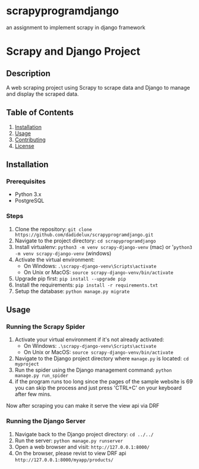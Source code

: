 # scrapyprogramdjango
an assignment to implement scrapy in django framework

# Scrapy and Django Project

## Description
A web scraping project using Scrapy to scrape data and Django to manage and display the scraped data.

## Table of Contents
1. [Installation](#installation)
2. [Usage](#usage)
3. [Contributing](#contributing)
4. [License](#license)

## Installation

### Prerequisites
- Python 3.x
- PostgreSQL

### Steps
1. Clone the repository: `git clone https://github.com/dadidelux/scrapyprogramdjango.git`
2. Navigate to the project directory: `cd scrapyprogramdjango`
3. Install virtualenv: `python3 -m venv scrapy-django-venv` (mac) or '`python3 -m venv scrapy-django-venv` (windows)
4. Activate the virtual environment: 
   - On Windows: `.\scrapy-django-venv\Scripts\activate`
   - On Unix or MacOS: `source scrapy-django-venv/bin/activate`
5. Upgrade pip first: `pip install --upgrade pip`
6. Install the requirements: `pip install -r requirements.txt`
7. Setup the database: `python manage.py migrate`

## Usage

### Running the Scrapy Spider
1. Activate your virtual environment if it's not already activated:
   - On Windows: `.\scrapy-django-venv\Scripts\activate`
   - On Unix or MacOS: `source scrapy-django-venv/bin/activate`
2. Navigate to the Django project directory where `manage.py` is located: `cd myproject`
3. Run the spider using the Django management command: `python manage.py run_spider`
4. if the program runs too long since the pages of the sample website is 69 you can skip the process and just press 'CTRL+C' on your keyboard after few mins.

Now after scraping you can make it serve the view api via DRF


### Running the Django Server
1. Navigate back to the Django project directory: `cd ../../`
2. Run the server: `python manage.py runserver`
3. Open a web browser and visit: `http://127.0.0.1:8000/`
4. On the browser, please revist to view DRF api `http://127.0.0.1:8000/myapp/products/`

